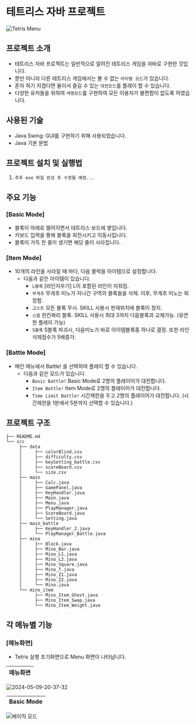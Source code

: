 # 테트리스 자바 프로젝트

![Tetris Menu](https://github.com/hje1072/Tetris/assets/70854950/a92880e7-20d6-4f3b-80db-73f0be2d68d4)

## 프로젝트 소개
- 테트리스 자바 프로젝트는 일반적으로 알려진 테트리스 게임을 자바로 구현한 것입니다.
- 뿐만 아니라 다른 테트리스 게임에서는 볼 수 없는 `아이템 모드`가 있습니다.
- 혼자 하기 지겹다면 둘이서 즐길 수 있는 `대전모드`를 플레이 할 수 있습니다.
- 다양한 유저들을 위하여 `색맹모드`를 구현하여 모든 이용자가 불편함이 없도록 하였습니다.

## 사용된 기술

- Java Swing: GUI를 구현하기 위해 사용되었습니다.
- Java 기본 문법

## 프로젝트 설치 및 실행법

1. `추후 exe 파일 완성 후 수정될 예정...`

## 주요 기능

### [Basic Mode]
- 블록이 아래로 떨어지면서 테트리스 보드에 쌓입니다.
- 키보드 입력을 통해 블록을 회전시키고 이동시킵니다.
- 블록이 가득 찬 줄이 생기면 해당 줄이 사라집니다.
### [Item Mode]
- 10개의 라인을 사라질 때 마다, 다음 블럭을 아이템으로 설정합니다.
    - 다음과 같은 아이템이 있습니다.
        - `L블록` [라인지우기] L이 포함된 라인이 지워짐.
        - `무게추` 무게추 미노가 지나간 구역의 블록들을 삭제. 이후, 무게추 미노는 퇴장함.
        - `고스트` 모든 블록 무시. SKILL 사용시 현재위치에 블록이 정지.
        - `스왑` 한칸짜리 블록. SKILL 사용시 최대 3까지 다음블록과 교체가능. (유연한 플레이 가능)
        - `S블록` S블록 파괴시, 다음미노가 바로 아이템블록중 하나로 결정. 또한 라인삭제점수가 5배증가.
### [Battle Mode]
- 메인 메뉴에서 Battle! 을 선택하여 플레이 할 수 있습니다.
    - 다음과 같은 모드가 있습니다.
        - `Basic Battle!` Basic Mode로 2명의 플레이어가 대전합니다.
        - `Item Battle!` Item Mode로 2명의 플레이어가 대전합니다.
        - `Time Limit Battle!` 시간제한을 두고 2명의 플레이어가 대전합니다. (시간제한을 1분에서 5분까지 선택할 수 있습니다.)
 


## 프로젝트 구조

```
├── README.md
└── src
     ├── data
     │     ├── colorBlind.csv
     │     ├── difficulty.csv
     │     ├── keySetting_battle.csv
     │     ├── scoreBoard.csv
     │     └── size.csv
     ├── main
     │     ├── Calc.java
     │     ├── GamePanel.java
     │     ├── KeyHandler.java
     │     ├── Main.java
     │     ├── Menu.java
     │     ├── PlayManager.java
     │     ├── ScoreBoard.java
     │     └── Setting.java
     ├── main_battle
     │     ├── KeyHandler_2.java
     │     └── PlayManager_Battle.java
     ├── mino
     │     ├── Block.java
     │     ├── Mino_Bar.java
     │     ├── Mino_L1.java
     │     ├── Mino_L2.java
     │     ├── Mino_Square.java
     │     ├── Mino_T.java
     │     ├── Mino_Z1.java
     │     ├── Mino_Z2.java
     │     └── Mino.java
     └── mino_item
           ├── Mino_Item_Ghost.java
           ├── Mino_Item_Swap.java
           └── Mino_Item_Weight.java
```

## 각 메뉴별 기능

### [메뉴화면]
- Tetris 실행 초기화면으로 Menu 화면이 나타납니다.

| 메뉴화면 |
|----------|
![2024-05-09-20-37-32](https://github.com/hje1072/Tetris/assets/70854950/d0f56768-109e-4d0f-b149-834b9d00db23)

| Basic Mode |
|----------|
![베이직 모드](https://github.com/hje1072/Tetris/assets/70854950/e8ab7c3c-b586-4ac7-a2b5-a815af957011)

